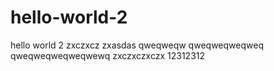 # hello-world-2

hello world 2 
zxczxcz
zxasdas
qweqweqw
qweqweqweqweq
qweqweqweqweqwewq
zxczxczxczx
12312312